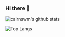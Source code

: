 ### Hi there 👋

![cairnswm's github stats](https://github-readme-stats.vercel.app/api?username=cairnswm&count_private=true&show_icons=true&theme=radical)

![Top Langs](https://github-readme-stats.vercel.app/api/top-langs/?username=cairnswm)
